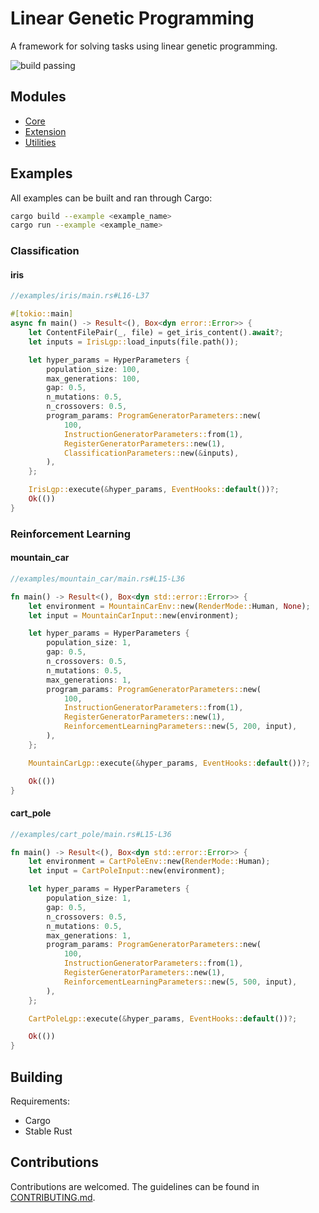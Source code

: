 # Linear Genetic Programming

A framework for solving tasks using linear genetic programming.

![build passing](https://github.com/urmzd/linear-genetic-programming/actions/workflows/develop.yml/badge.svg)

## Modules

- [Core](src/core/)
- [Extension](src/extensions/)
- [Utilities](src/utils/)

## Examples

All examples can be built and ran through Cargo:

```bash
cargo build --example <example_name>
cargo run --example <example_name>
```

### Classification

#### iris

```rust
//examples/iris/main.rs#L16-L37

#[tokio::main]
async fn main() -> Result<(), Box<dyn error::Error>> {
    let ContentFilePair(_, file) = get_iris_content().await?;
    let inputs = IrisLgp::load_inputs(file.path());

    let hyper_params = HyperParameters {
        population_size: 100,
        max_generations: 100,
        gap: 0.5,
        n_mutations: 0.5,
        n_crossovers: 0.5,
        program_params: ProgramGeneratorParameters::new(
            100,
            InstructionGeneratorParameters::from(1),
            RegisterGeneratorParameters::new(1),
            ClassificationParameters::new(&inputs),
        ),
    };

    IrisLgp::execute(&hyper_params, EventHooks::default())?;
    Ok(())
}
```

### Reinforcement Learning

#### mountain_car

```rust
//examples/mountain_car/main.rs#L15-L36

fn main() -> Result<(), Box<dyn std::error::Error>> {
    let environment = MountainCarEnv::new(RenderMode::Human, None);
    let input = MountainCarInput::new(environment);

    let hyper_params = HyperParameters {
        population_size: 1,
        gap: 0.5,
        n_crossovers: 0.5,
        n_mutations: 0.5,
        max_generations: 1,
        program_params: ProgramGeneratorParameters::new(
            100,
            InstructionGeneratorParameters::from(1),
            RegisterGeneratorParameters::new(1),
            ReinforcementLearningParameters::new(5, 200, input),
        ),
    };

    MountainCarLgp::execute(&hyper_params, EventHooks::default())?;

    Ok(())
}
```

#### cart_pole

```rust
//examples/cart_pole/main.rs#L15-L36

fn main() -> Result<(), Box<dyn std::error::Error>> {
    let environment = CartPoleEnv::new(RenderMode::Human);
    let input = CartPoleInput::new(environment);

    let hyper_params = HyperParameters {
        population_size: 1,
        gap: 0.5,
        n_crossovers: 0.5,
        n_mutations: 0.5,
        max_generations: 1,
        program_params: ProgramGeneratorParameters::new(
            100,
            InstructionGeneratorParameters::from(1),
            RegisterGeneratorParameters::new(1),
            ReinforcementLearningParameters::new(5, 500, input),
        ),
    };

    CartPoleLgp::execute(&hyper_params, EventHooks::default())?;

    Ok(())
}
```

## Building

Requirements:

- Cargo
- Stable Rust

## Contributions

Contributions are welcomed. The guidelines can be found in [CONTRIBUTING.md](./CONTRIBUTING.md).
